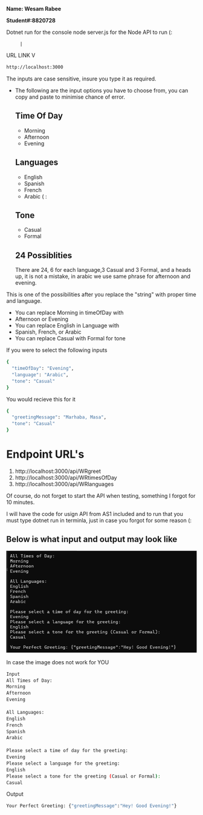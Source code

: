 <strong> Name: Wesam Rabee </strong>

<strong> Student#:8820728 </strong>

Dotnet run for the console
node server.js for the Node API to run (:
 
         |
URL LINK V
```bash
http://localhost:3000
```

The inputs are case sensitive, insure you type it as required.
- The following are the input options you have to choose from, you can copy and paste to minimise chance of error.

    Time Of Day
    - 
    -   Morning
    -   Afternoon
    -   Evening

    Languages
    -   
    -   English
    -   Spanish
    -   French
    -   Arabic  ( :

    Tone
    - 
    - Casual
    - Formal

    24 Possiblities
    -   
    There are 24, 6 for each language,3 Casual and 3 Formal, and a heads up, it is not a mistake, in arabic we use same phrase for afternoon and evening.

This is one of the possibilities after you replace the "string" with proper time and language.
- You can replace Morning in timeOfDay with
- Afternoon or Evening
- You can replace English in Language with
- Spanish, French, or Arabic
- You can replace Casual with Formal for tone

If you were to select the following inputs 
```bash
{
  "timeOfDay": "Evening",
  "language": "Arabic",
  "tone": "Casual"
}
```
You would recieve this for it

```BASH
{
  "greetingMessage": "Marhaba, Masa",
  "tone": "Casual"
}
```


<h1> Endpoint URL's</h1>

1. http://localhost:3000/api/WRgreet
2. http://localhost:3000/api/WRtimesOfDay
3. http://localhost:3000/api/WRlanguages

Of course, do not forget to start the API when testing, something I forgot for 10 minutes.

I will have the code for usign API from AS1 included and to run that you must type dotnet run in terminla, just in case you forgot for some reason (:

<h2> Below is what input and output may look like </h2>

![alt text](image.png)

In case the image does not work for YOU
```bash
Input 
All Times of Day:
Morning
Afternoon
Evening

All Languages:
English
French
Spanish
Arabic

Please select a time of day for the greeting:
Evening
Please select a language for the greeting:
English
Please select a tone for the greeting (Casual or Formal):
Casual
```
Output
```bash
Your Perfect Greeting: {"greetingMessage":"Hey! Good Evening!"}
```




